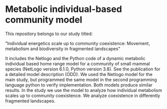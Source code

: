# Metabolic individual-based community model

This repository belongs to our study titled:

"Individual energetics scale up to community coexistence: Movement, metabolism and biodiversity in fragmented landscapes"

It includes the Netlogo and the Python code of a dynamic metabolic individual based home range model for a community of small mammal species (NetLogo version 6.1.0, Python version 3.8). See the publication for a detailed model description (ODD). We used the Netlogo model for the main study, but programmed the same model in the second programming language python to verify implementation. Both models produce similar results. In the study we use the model to analyze how individual metabolism scales up to community coexistence. We analyze coexistence in differently fragmented landscapes. 
